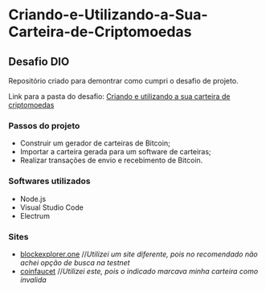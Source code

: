 # Criando-e-Utilizando-a-Sua-Carteira-de-Criptomoedas

Desafio DIO
---
Repositório criado para demontrar como cumpri o desafio de projeto.

Link para a pasta do desafio: [Criando e utilizando a sua carteira de criptomoedas](https://github.com/tiberio91/formacao-blockchain-dio/tree/main/Modulo%2001%20Fundamentos%20da%20Blockchain/Curso%2001%20Introducao%20a%20Blockchain/Criando%20e%20utilizando%20a%20sua%20carteira%20de%20criptomoedas)

### Passos do projeto

* Construir um gerador de carteiras de Bitcoin;
* Importar a carteira gerada para um software de carteiras;
* Realizar transações de envio e recebimento de Bitcoin.

### Softwares utilizados

* Node.js
* Visual Studio Code
* Electrum

### Sites

* [blockexplorer.one](https://blockexplorer.one/bitcoin/testnet) //*Utilizei um site diferente, pois no recomendado não achei opção de busca na testnet*
* [coinfaucet](https://coinfaucet.eu/en/btc-testnet/) //*Utilizei este, pois o indicado marcava minha carteira como invalida*

